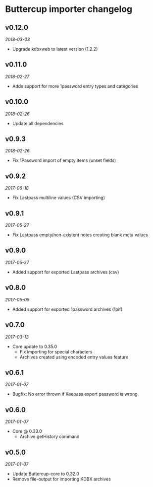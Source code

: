 # Buttercup importer changelog

## v0.12.0
_2018-03-03_

 * Upgrade kdbxweb to latest version (1.2.2)

## v0.11.0
_2018-02-27_

 * Adds support for more 1password entry types and categories

## v0.10.0
_2018-02-26_

 * Update all dependencies

## v0.9.3
_2018-02-26_

 * Fix 1Password import of empty items (unset fields)

## v0.9.2
_2017-06-18_

 * Fix Lastpass multiline values (CSV importing)

## v0.9.1
_2017-05-27_

 * Fix Lastpass empty/non-existent notes creating blank meta values

## v0.9.0
_2017-05-27_

 * Added support for exported Lastpass archives (csv)

## v0.8.0
_2017-05-05_

 * Added support for exported 1password archives (1pif)

## v0.7.0
_2017-03-13_

 * Core update to 0.35.0
   * Fix importing for special characters
   * Archives created using encoded entry values feature

## v0.6.1
_2017-01-07_

 * Bugfix: No error thrown if Keepass export password is wrong

## v0.6.0
_2017-01-07_

 * Core @ 0.33.0
   * Archive getHistory command

## v0.5.0
_2017-01-07_

 * Update Buttercup-core to 0.32.0
 * Remove file-output for importing KDBX archives
